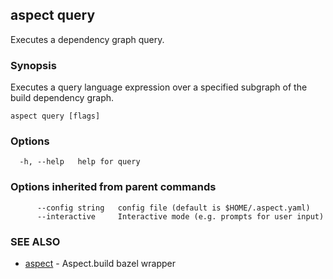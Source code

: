 ## aspect query

Executes a dependency graph query.

### Synopsis

Executes a query language expression over a specified subgraph of the build dependency graph.

```
aspect query [flags]
```

### Options

```
  -h, --help   help for query
```

### Options inherited from parent commands

```
      --config string   config file (default is $HOME/.aspect.yaml)
      --interactive     Interactive mode (e.g. prompts for user input)
```

### SEE ALSO

* [aspect](aspect.md)	 - Aspect.build bazel wrapper

